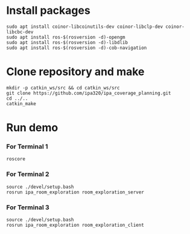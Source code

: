 # Install packages
```
sudo apt install coinor-libcoinutils-dev coinor-libclp-dev coinor-libcbc-dev
sudo apt install ros-$(rosversion -d)-opengm
sudo apt install ros-$(rosversion -d)-libdlib
sudo apt install ros-$(rosversion -d)-cob-navigation
```

# Clone repository and make 
```
mkdir -p catkin_ws/src && cd catkin_ws/src
git clone https://github.com/ipa320/ipa_coverage_planning.git
cd ../..
catkin_make
```

# Run demo

### For Terminal 1
```
roscore
```
### For Terminal 2
```
source ./devel/setup.bash
rosrun ipa_room_exploration room_exploration_server
```
### For Terminal 3
```
source ./devel/setup.bash
rosrun ipa_room_exploration room_exploration_client
```
